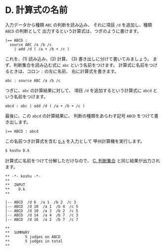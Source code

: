 # D. 計算式の名前


入力データから種類 `ABC` の判断を読み込み、
それに項目 `/d` を追加し、種類 `ABCD` の判断として
出力するという計算式は、つぎのように書けます。

``` text
|== ABCD :
  source ABC /a /b /c
    | add /d ( /a + /b + /c )
```

これを、(1) 読み込み、(2) 計算、
(3) 書き出しに分けて書いてみましょう。
まず、判断集合を読み込む式に `abc` という名前をつけます。
計算式に名前をつけるときは、コロン `:` の左に名前、
右に計算式を書きます。

``` text
abc : source ABC /a /b /c
```

つぎに、`abc` の計算結果に対して、
項目 `/d` を追加するという計算式に
`abcd` という名前をつけます。

``` text
abcd : abc | add /d ( /a + /b + /c )
```

最後に、この `abcd` の計算結果に、
判断の種類をあらわす記号 `ABCD` をつけて書き出します。

``` text
|== ABCD : abcd
```

この名前つき計算式を含む [`D.k`][D.k] を入力として
甲州計算機を実行します。

``` sh
$ koshu D.k
```

計算式に名前をつけて分解しただけなので、
[C. 判断集合][C] と同じ結果が出力されます。

```
** -*- koshu -*-
**  
**  INPUT
**    D.k
**    

|-- ABCD  /d 6  /a 1  /b 2  /c 3
|-- ABCD  /d 10  /a 1  /b 4  /c 5
|-- ABCD  /d 10  /a 3  /b 2  /c 5
|-- ABCD  /d 14  /a 4  /b 7  /c 3
|-- ABCD  /d 16  /a 2  /b 7  /c 7

**  
**  SUMMARY
**       5 judges on ABCD
**       5 judges in total
**
```

[C]:    ../C
[D.k]:  D.k

